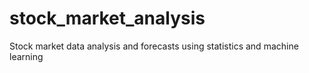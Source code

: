 # stock_market_analysis
Stock market data analysis and forecasts using statistics and machine learning
